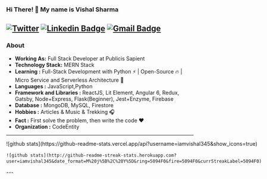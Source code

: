 ### Hi There! 👋 My name is Vishal Sharma

## [![Twitter](https://img.shields.io/badge/twitter-%231DA1F2.svg?&style=for-the-badge&logo=twitter&logoColor=white)](https://twitter.com/iamvishal345) [![Linkedin Badge](https://img.shields.io/badge/linkedin-%230077B5.svg?&style=for-the-badge&logo=linkedin&logoColor=white)](https://www.linkedin.com/in/vishal345/) [![Gmail Badge](https://img.shields.io/badge/gmail-D14836?&style=for-the-badge&logo=gmail&logoColor=white)](mailto:vishalagnihotri345@gmail.com)

### About
- **Working As:** Full Stack Developer at Publicis Sapient
- **Technology Stack:** MERN Stack
- **Learning :** Full-Stack Development with Python :zap: | Open-Source :fire: | Micro Service and Serverless Architecture 🌱
- **Languages :** JavaScript,Python
- **Framework and Libraries :** ReactJS, Lit Element, Angular 6, Redux, Gatsby, Node+Express, Flask(Beginner), Jest+Enzyme, Firebase
- **Database :** MongoDB, MySQL, Firestore
- **Hobbies :** Articles & Music & Trekking :headphones:
- **Fact :** First solve the problem, then write the code :heart:
- **Organization :** CodeEntity

---
<div style="display:flex" >
  <div>
    ![github stats](https://github-readme-stats.vercel.app/api?username=iamvishal345&show_icons=true)
    
    ![github stats](http://github-readme-streak-stats.herokuapp.com?user=iamvishal345&date_format=M%20j%5B%2C%20Y%5D&ring=5094F0&fire=5094F0&currStreakLabel=5094F0)
  </div>
  <a href="https://app.daily.dev/DailyDevTips"><img src="https://github.com/iamvishal345/iamvishal345/blob/master/devcard.svg" width="400" alt="Vishal Sharma's Dev Card"/></a>
</div>
---



